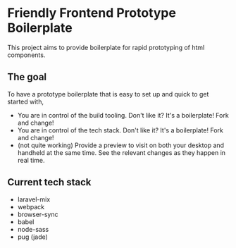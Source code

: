 # Friendly Frontend Prototype Boilerplate
This project aims to provide boilerplate for rapid prototyping of html components.

## The goal
To have a prototype boilerplate that is easy to set up and quick to get started with, 
* You are in control of the build tooling. Don't like it? It's a boilerplate! Fork and change!
* You are in control of the tech stack. Don't like it? It's a boilerplate! Fork and change!
* (not quite working) Provide a preview to visit on both your desktop and handheld at the same time. See the relevant changes as they happen in real time. 


## Current tech stack
* laravel-mix
* webpack
* browser-sync
* babel
* node-sass
* pug (jade)